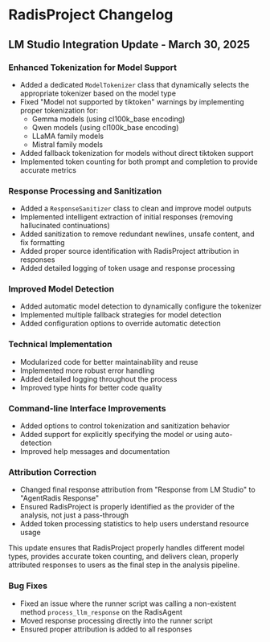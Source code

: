# RadisProject Changelog

## LM Studio Integration Update - March 30, 2025

### Enhanced Tokenization for Model Support

- Added a dedicated `ModelTokenizer` class that dynamically selects the appropriate tokenizer based on the model type
- Fixed "Model not supported by tiktoken" warnings by implementing proper tokenization for:
  - Gemma models (using cl100k_base encoding)
  - Qwen models (using cl100k_base encoding)
  - LLaMA family models
  - Mistral family models
- Added fallback tokenization for models without direct tiktoken support
- Implemented token counting for both prompt and completion to provide accurate metrics

### Response Processing and Sanitization

- Added a `ResponseSanitizer` class to clean and improve model outputs
- Implemented intelligent extraction of initial responses (removing hallucinated continuations)
- Added sanitization to remove redundant newlines, unsafe content, and fix formatting
- Added proper source identification with RadisProject attribution in responses
- Added detailed logging of token usage and response processing

### Improved Model Detection

- Added automatic model detection to dynamically configure the tokenizer
- Implemented multiple fallback strategies for model detection
- Added configuration options to override automatic detection

### Technical Implementation

- Modularized code for better maintainability and reuse
- Implemented more robust error handling
- Added detailed logging throughout the process
- Improved type hints for better code quality

### Command-line Interface Improvements

- Added options to control tokenization and sanitization behavior
- Added support for explicitly specifying the model or using auto-detection
- Improved help messages and documentation

### Attribution Correction

- Changed final response attribution from "Response from LM Studio" to "AgentRadis Response"
- Ensured RadisProject is properly identified as the provider of the analysis, not just a pass-through
- Added token processing statistics to help users understand resource usage

This update ensures that RadisProject properly handles different model types, 
provides accurate token counting, and delivers clean, properly attributed responses
to users as the final step in the analysis pipeline.

### Bug Fixes

- Fixed an issue where the runner script was calling a non-existent method `process_llm_response` on the RadisAgent
- Moved response processing directly into the runner script
- Ensured proper attribution is added to all responses
